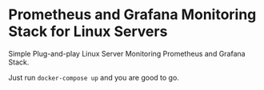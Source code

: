 # Prometheus and Grafana Monitoring Stack for Linux Servers

Simple Plug-and-play Linux Server Monitoring Prometheus and Grafana Stack.

Just run `docker-compose up` and you are good to go.